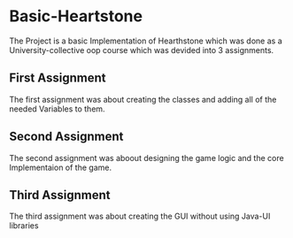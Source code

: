 # Basic-Heartstone
The Project is a basic Implementation of Hearthstone which was done as a University-collective oop course which was devided into 3 assignments.

## First Assignment
The first assignment was about creating the classes and adding all of the needed Variables to them.

## Second Assignment
The second assignment was aboout designing the game logic and the core Implementaion of the game.

## Third Assignment
The third assignment was about creating the GUI without using Java-UI libraries
